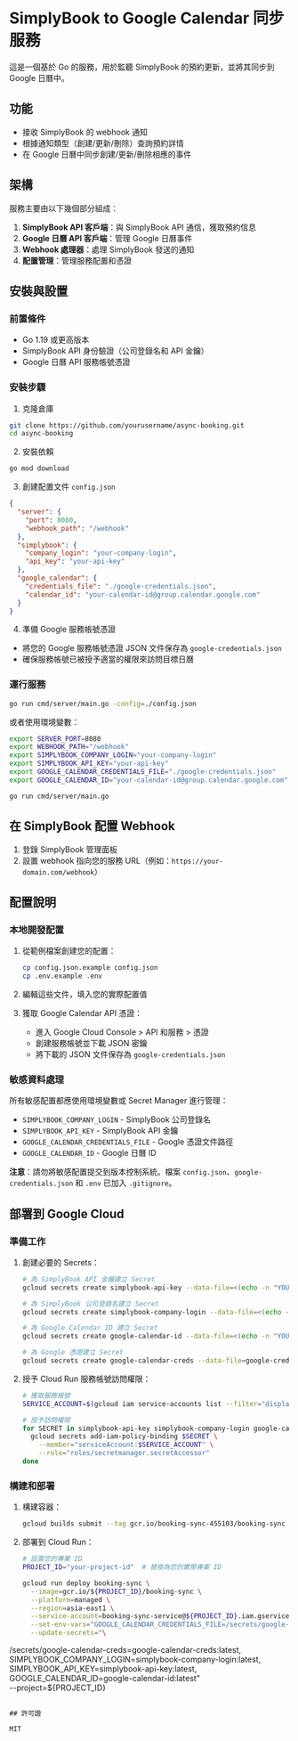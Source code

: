 # SimplyBook to Google Calendar 同步服務

這是一個基於 Go 的服務，用於監聽 SimplyBook 的預約更新，並將其同步到 Google 日曆中。

## 功能

- 接收 SimplyBook 的 webhook 通知
- 根據通知類型（創建/更新/刪除）查詢預約詳情
- 在 Google 日曆中同步創建/更新/刪除相應的事件

## 架構

服務主要由以下幾個部分組成：

1. **SimplyBook API 客戶端**：與 SimplyBook API 通信，獲取預約信息
2. **Google 日曆 API 客戶端**：管理 Google 日曆事件
3. **Webhook 處理器**：處理 SimplyBook 發送的通知
4. **配置管理**：管理服務配置和憑證

## 安裝與設置

### 前置條件

- Go 1.19 或更高版本
- SimplyBook API 身份驗證（公司登錄名和 API 金鑰）
- Google 日曆 API 服務帳號憑證

### 安裝步驟

1. 克隆倉庫

```bash
git clone https://github.com/yourusername/async-booking.git
cd async-booking
```

2. 安裝依賴

```bash
go mod download
```

3. 創建配置文件 `config.json`

```json
{
  "server": {
    "port": 8080,
    "webhook_path": "/webhook"
  },
  "simplybook": {
    "company_login": "your-company-login",
    "api_key": "your-api-key"
  },
  "google_calendar": {
    "credentials_file": "./google-credentials.json",
    "calendar_id": "your-calendar-id@group.calendar.google.com"
  }
}
```

4. 準備 Google 服務帳號憑證

- 將您的 Google 服務帳號憑證 JSON 文件保存為 `google-credentials.json`
- 確保服務帳號已被授予適當的權限來訪問目標日曆

### 運行服務

```bash
go run cmd/server/main.go -config=./config.json
```

或者使用環境變數：

```bash
export SERVER_PORT=8080
export WEBHOOK_PATH="/webhook"
export SIMPLYBOOK_COMPANY_LOGIN="your-company-login"
export SIMPLYBOOK_API_KEY="your-api-key"
export GOOGLE_CALENDAR_CREDENTIALS_FILE="./google-credentials.json"
export GOOGLE_CALENDAR_ID="your-calendar-id@group.calendar.google.com"

go run cmd/server/main.go
```

## 在 SimplyBook 配置 Webhook

1. 登錄 SimplyBook 管理面板
2. 設置 webhook 指向您的服務 URL（例如：`https://your-domain.com/webhook`）

## 配置說明

### 本地開發配置

1. 從範例檔案創建您的配置：
   ```bash
   cp config.json.example config.json
   cp .env.example .env
   ```

2. 編輯這些文件，填入您的實際配置值

3. 獲取 Google Calendar API 憑證：
   - 進入 Google Cloud Console > API 和服務 > 憑證
   - 創建服務帳號並下載 JSON 密鑰
   - 將下載的 JSON 文件保存為 `google-credentials.json`

### 敏感資料處理

所有敏感配置都應使用環境變數或 Secret Manager 進行管理：

- `SIMPLYBOOK_COMPANY_LOGIN` - SimplyBook 公司登錄名
- `SIMPLYBOOK_API_KEY` - SimplyBook API 金鑰
- `GOOGLE_CALENDAR_CREDENTIALS_FILE` - Google 憑證文件路徑
- `GOOGLE_CALENDAR_ID` - Google 日曆 ID

**注意**：請勿將敏感配置提交到版本控制系統。檔案 `config.json`、`google-credentials.json` 和 `.env` 已加入 `.gitignore`。

## 部署到 Google Cloud

### 準備工作

1. 創建必要的 Secrets：
   ```bash
   # 為 SimplyBook API 金鑰建立 Secret
   gcloud secrets create simplybook-api-key --data-file=<(echo -n "YOUR_API_KEY")

   # 為 SimplyBook 公司登錄名建立 Secret
   gcloud secrets create simplybook-company-login --data-file=<(echo -n "YOUR_COMPANY_LOGIN")

   # 為 Google Calendar ID 建立 Secret
   gcloud secrets create google-calendar-id --data-file=<(echo -n "YOUR_CALENDAR_ID")

   # 為 Google 憑證建立 Secret
   gcloud secrets create google-calendar-creds --data-file=google-credentials.json
   ```

2. 授予 Cloud Run 服務帳號訪問權限：
   ```bash
   # 獲取服務帳號
   SERVICE_ACCOUNT=$(gcloud iam service-accounts list --filter="displayName:Cloud Run Service Agent" --format="value(email)")

   # 授予訪問權限
   for SECRET in simplybook-api-key simplybook-company-login google-calendar-id google-calendar-creds; do
     gcloud secrets add-iam-policy-binding $SECRET \
       --member="serviceAccount:$SERVICE_ACCOUNT" \
       --role="roles/secretmanager.secretAccessor"
   done
   ```

### 構建和部署

1. 構建容器：
   ```bash
   gcloud builds submit --tag gcr.io/booking-sync-455103/booking-sync .
   ```

2. 部署到 Cloud Run：
   ```bash
   # 設置您的專案 ID
   PROJECT_ID="your-project-id"  # 替換為您的實際專案 ID

   gcloud run deploy booking-sync \
     --image=gcr.io/${PROJECT_ID}/booking-sync \
     --platform=managed \
     --region=asia-east1 \
     --service-account=booking-sync-service@${PROJECT_ID}.iam.gserviceaccount.com \
     --set-env-vars="GOOGLE_CALENDAR_CREDENTIALS_FILE=/secrets/google-calendar-creds" \
     --update-secrets="\
/secrets/google-calendar-creds=google-calendar-creds:latest,\
SIMPLYBOOK_COMPANY_LOGIN=simplybook-company-login:latest,\
SIMPLYBOOK_API_KEY=simplybook-api-key:latest,\
GOOGLE_CALENDAR_ID=google-calendar-id:latest" \
     --project=${PROJECT_ID}
   ```

## 許可證

MIT 